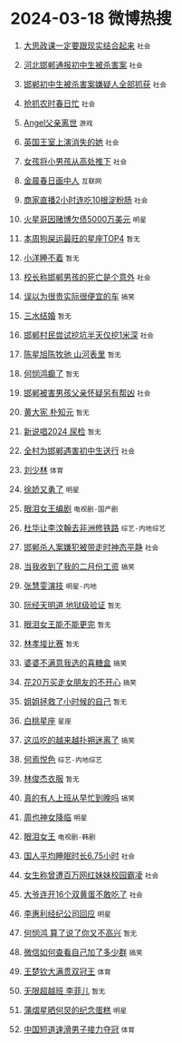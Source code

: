 # 2024-03-18 微博热搜 
1. [大思政课一定要跟现实结合起来](https://m.weibo.cn/search?containerid=100103type%3D1%26t%3D10%26q%3D%23%E5%A4%A7%E6%80%9D%E6%94%BF%E8%AF%BE%E4%B8%80%E5%AE%9A%E8%A6%81%E8%B7%9F%E7%8E%B0%E5%AE%9E%E7%BB%93%E5%90%88%E8%B5%B7%E6%9D%A5%23&stream_entry_id=51&isnewpage=1&extparam=seat%3D1%26cate%3D10103%26dgr%3D0%26q%3D%2523%25E5%25A4%25A7%25E6%2580%259D%25E6%2594%25BF%25E8%25AF%25BE%25E4%25B8%2580%25E5%25AE%259A%25E8%25A6%2581%25E8%25B7%259F%25E7%258E%25B0%25E5%25AE%259E%25E7%25BB%2593%25E5%2590%2588%25E8%25B5%25B7%25E6%259D%25A5%2523%26stream_entry_id%3D51%26c_type%3D51%26pos%3D0%26filter_type%3Drealtimehot%26display_time%3D1710692523%26pre_seqid%3D1710692523123011543123) `社会` 

2. [河北邯郸通报初中生被杀害案](https://m.weibo.cn/search?containerid=100103type%3D1%26t%3D10%26q%3D%23%E6%B2%B3%E5%8C%97%E9%82%AF%E9%83%B8%E9%80%9A%E6%8A%A5%E5%88%9D%E4%B8%AD%E7%94%9F%E8%A2%AB%E6%9D%80%E5%AE%B3%E6%A1%88%23&stream_entry_id=31&isnewpage=1&extparam=seat%3D1%26flag%3D4%26dgr%3D0%26q%3D%2523%25E6%25B2%25B3%25E5%258C%2597%25E9%2582%25AF%25E9%2583%25B8%25E9%2580%259A%25E6%258A%25A5%25E5%2588%259D%25E4%25B8%25AD%25E7%2594%259F%25E8%25A2%25AB%25E6%259D%2580%25E5%25AE%25B3%25E6%25A1%2588%2523%26stream_entry_id%3D31%26cate%3D5001%26band_rank%3D1%26lcate%3D5001%26realpos%3D1%26c_type%3D31%26pos%3D0%26filter_type%3Drealtimehot%26display_time%3D1710692523%26pre_seqid%3D1710692523123011543123) `社会` 

3. [邯郸初中生被杀害案嫌疑人全部抓获](https://m.weibo.cn/search?containerid=100103type%3D1%26t%3D10%26q%3D%23%E9%82%AF%E9%83%B8%E5%88%9D%E4%B8%AD%E7%94%9F%E8%A2%AB%E6%9D%80%E5%AE%B3%E6%A1%88%E5%AB%8C%E7%96%91%E4%BA%BA%E5%85%A8%E9%83%A8%E6%8A%93%E8%8E%B7%23&stream_entry_id=31&isnewpage=1&extparam=seat%3D1%26flag%3D16%26dgr%3D0%26q%3D%2523%25E9%2582%25AF%25E9%2583%25B8%25E5%2588%259D%25E4%25B8%25AD%25E7%2594%259F%25E8%25A2%25AB%25E6%259D%2580%25E5%25AE%25B3%25E6%25A1%2588%25E5%25AB%258C%25E7%2596%2591%25E4%25BA%25BA%25E5%2585%25A8%25E9%2583%25A8%25E6%258A%2593%25E8%258E%25B7%2523%26stream_entry_id%3D31%26cate%3D5001%26band_rank%3D2%26lcate%3D5001%26realpos%3D2%26c_type%3D31%26pos%3D1%26filter_type%3Drealtimehot%26display_time%3D1710692523%26pre_seqid%3D1710692523123011543123) `社会` 

4. [抢抓农时春日忙](https://m.weibo.cn/search?containerid=100103type%3D1%26t%3D10%26q%3D%23%E6%8A%A2%E6%8A%93%E5%86%9C%E6%97%B6%E6%98%A5%E6%97%A5%E5%BF%99%23&stream_entry_id=31&isnewpage=1&extparam=seat%3D1%26flag%3D0%26dgr%3D0%26q%3D%2523%25E6%258A%25A2%25E6%258A%2593%25E5%2586%259C%25E6%2597%25B6%25E6%2598%25A5%25E6%2597%25A5%25E5%25BF%2599%2523%26stream_entry_id%3D31%26cate%3D5001%26band_rank%3D3%26lcate%3D5001%26realpos%3D3%26c_type%3D31%26pos%3D2%26filter_type%3Drealtimehot%26display_time%3D1710692523%26pre_seqid%3D1710692523123011543123) `社会` 

5. [Angel父亲离世](https://m.weibo.cn/search?containerid=100103type%3D1%26t%3D10%26q%3D%23Angel%E7%88%B6%E4%BA%B2%E7%A6%BB%E4%B8%96%23&stream_entry_id=31&isnewpage=1&extparam=seat%3D1%26flag%3D2%26dgr%3D0%26q%3D%2523Angel%25E7%2588%25B6%25E4%25BA%25B2%25E7%25A6%25BB%25E4%25B8%2596%2523%26stream_entry_id%3D31%26cate%3D5001%26band_rank%3D4%26lcate%3D5001%26realpos%3D4%26c_type%3D31%26pos%3D3%26filter_type%3Drealtimehot%26display_time%3D1710692523%26pre_seqid%3D1710692523123011543123) `游戏` 

6. [英国王室上演消失的她](https://m.weibo.cn/search?containerid=100103type%3D1%26t%3D10%26q%3D%23%E8%8B%B1%E5%9B%BD%E7%8E%8B%E5%AE%A4%E4%B8%8A%E6%BC%94%E6%B6%88%E5%A4%B1%E7%9A%84%E5%A5%B9%23&stream_entry_id=31&isnewpage=1&extparam=seat%3D1%26flag%3D1%26dgr%3D0%26q%3D%2523%25E8%258B%25B1%25E5%259B%25BD%25E7%258E%258B%25E5%25AE%25A4%25E4%25B8%258A%25E6%25BC%2594%25E6%25B6%2588%25E5%25A4%25B1%25E7%259A%2584%25E5%25A5%25B9%2523%26stream_entry_id%3D31%26cate%3D5001%26band_rank%3D5%26lcate%3D5001%26realpos%3D5%26c_type%3D31%26pos%3D4%26filter_type%3Drealtimehot%26display_time%3D1710692523%26pre_seqid%3D1710692523123011543123) `社会` 

7. [女孩将小男孩从高处推下](https://m.weibo.cn/search?containerid=100103type%3D1%26t%3D10%26q%3D%23%E5%A5%B3%E5%AD%A9%E5%B0%86%E5%B0%8F%E7%94%B7%E5%AD%A9%E4%BB%8E%E9%AB%98%E5%A4%84%E6%8E%A8%E4%B8%8B%23&stream_entry_id=31&isnewpage=1&extparam=seat%3D1%26flag%3D1%26dgr%3D0%26q%3D%2523%25E5%25A5%25B3%25E5%25AD%25A9%25E5%25B0%2586%25E5%25B0%258F%25E7%2594%25B7%25E5%25AD%25A9%25E4%25BB%258E%25E9%25AB%2598%25E5%25A4%2584%25E6%258E%25A8%25E4%25B8%258B%2523%26stream_entry_id%3D31%26cate%3D5001%26band_rank%3D6%26lcate%3D5001%26realpos%3D6%26c_type%3D31%26pos%3D5%26filter_type%3Drealtimehot%26display_time%3D1710692523%26pre_seqid%3D1710692523123011543123) `社会` 

8. [金晨春日画中人](https://m.weibo.cn/search?containerid=100103type%3D1%26t%3D10%26q%3D%23%E9%87%91%E6%99%A8%E6%98%A5%E6%97%A5%E7%94%BB%E4%B8%AD%E4%BA%BA%23&stream_entry_id=31&isnewpage=1&extparam=seat%3D1%26dgr%3D0%26stream_entry_id%3D31%26adid%3D227269%26topic_ad%3D1%26filter_type%3Drealtimehot%26cate%3D5001%26pos%3D6%26band_rank%3D7%26c_type%3D31%26lcate%3D5001%26is_ad_pos%3D1%26q%3D%2523%25E9%2587%2591%25E6%2599%25A8%25E6%2598%25A5%25E6%2597%25A5%25E7%2594%25BB%25E4%25B8%25AD%25E4%25BA%25BA%2523%26display_time%3D1710692523%26pre_seqid%3D1710692523123011543123) `互联网` 

9. [商家直播2小时连吃10根淀粉肠](https://m.weibo.cn/search?containerid=100103type%3D1%26t%3D10%26q%3D%23%E5%95%86%E5%AE%B6%E7%9B%B4%E6%92%AD2%E5%B0%8F%E6%97%B6%E8%BF%9E%E5%90%8310%E6%A0%B9%E6%B7%80%E7%B2%89%E8%82%A0%23&stream_entry_id=31&isnewpage=1&extparam=seat%3D1%26flag%3D2%26dgr%3D0%26q%3D%2523%25E5%2595%2586%25E5%25AE%25B6%25E7%259B%25B4%25E6%2592%25AD2%25E5%25B0%258F%25E6%2597%25B6%25E8%25BF%259E%25E5%2590%258310%25E6%25A0%25B9%25E6%25B7%2580%25E7%25B2%2589%25E8%2582%25A0%2523%26stream_entry_id%3D31%26cate%3D5001%26band_rank%3D7%26lcate%3D5001%26realpos%3D7%26c_type%3D31%26pos%3D7%26filter_type%3Drealtimehot%26display_time%3D1710692523%26pre_seqid%3D1710692523123011543123) `社会` 

10. [火星哥因赌博欠债5000万美元](https://m.weibo.cn/search?containerid=100103type%3D1%26t%3D10%26q%3D%23%E7%81%AB%E6%98%9F%E5%93%A5%E5%9B%A0%E8%B5%8C%E5%8D%9A%E6%AC%A0%E5%80%BA5000%E4%B8%87%E7%BE%8E%E5%85%83%23&stream_entry_id=31&isnewpage=1&extparam=seat%3D1%26flag%3D1%26dgr%3D0%26q%3D%2523%25E7%2581%25AB%25E6%2598%259F%25E5%2593%25A5%25E5%259B%25A0%25E8%25B5%258C%25E5%258D%259A%25E6%25AC%25A0%25E5%2580%25BA5000%25E4%25B8%2587%25E7%25BE%258E%25E5%2585%2583%2523%26stream_entry_id%3D31%26cate%3D5001%26band_rank%3D8%26lcate%3D5001%26realpos%3D8%26c_type%3D31%26pos%3D8%26filter_type%3Drealtimehot%26display_time%3D1710692523%26pre_seqid%3D1710692523123011543123) `明星` 

11. [本周狗屎运最旺的星座TOP4](https://m.weibo.cn/search?containerid=100103type%3D1%26t%3D10%26q%3D%E6%9C%AC%E5%91%A8%E7%8B%97%E5%B1%8E%E8%BF%90%E6%9C%80%E6%97%BA%E7%9A%84%E6%98%9F%E5%BA%A7TOP4&stream_entry_id=31&isnewpage=1&extparam=seat%3D1%26flag%3D1%26dgr%3D0%26q%3D%25E6%259C%25AC%25E5%2591%25A8%25E7%258B%2597%25E5%25B1%258E%25E8%25BF%2590%25E6%259C%2580%25E6%2597%25BA%25E7%259A%2584%25E6%2598%259F%25E5%25BA%25A7TOP4%26stream_entry_id%3D31%26cate%3D5001%26band_rank%3D9%26lcate%3D5001%26realpos%3D9%26c_type%3D31%26pos%3D9%26filter_type%3Drealtimehot%26display_time%3D1710692523%26pre_seqid%3D1710692523123011543123) `暂无` 

12. [小洋睡不着](https://m.weibo.cn/search?containerid=100103type%3D1%26t%3D10%26q%3D%E5%B0%8F%E6%B4%8B%E7%9D%A1%E4%B8%8D%E7%9D%80&stream_entry_id=31&isnewpage=1&extparam=seat%3D1%26flag%3D1%26dgr%3D0%26q%3D%25E5%25B0%258F%25E6%25B4%258B%25E7%259D%25A1%25E4%25B8%258D%25E7%259D%2580%26stream_entry_id%3D31%26cate%3D5001%26band_rank%3D10%26lcate%3D5001%26realpos%3D10%26c_type%3D31%26pos%3D10%26filter_type%3Drealtimehot%26display_time%3D1710692523%26pre_seqid%3D1710692523123011543123) `暂无` 

13. [校长称邯郸男孩的死亡是个意外](https://m.weibo.cn/search?containerid=100103type%3D1%26t%3D10%26q%3D%23%E6%A0%A1%E9%95%BF%E7%A7%B0%E9%82%AF%E9%83%B8%E7%94%B7%E5%AD%A9%E7%9A%84%E6%AD%BB%E4%BA%A1%E6%98%AF%E4%B8%AA%E6%84%8F%E5%A4%96%23&stream_entry_id=31&isnewpage=1&extparam=seat%3D1%26flag%3D2%26dgr%3D0%26q%3D%2523%25E6%25A0%25A1%25E9%2595%25BF%25E7%25A7%25B0%25E9%2582%25AF%25E9%2583%25B8%25E7%2594%25B7%25E5%25AD%25A9%25E7%259A%2584%25E6%25AD%25BB%25E4%25BA%25A1%25E6%2598%25AF%25E4%25B8%25AA%25E6%2584%258F%25E5%25A4%2596%2523%26stream_entry_id%3D31%26cate%3D5001%26band_rank%3D11%26lcate%3D5001%26realpos%3D11%26c_type%3D31%26pos%3D11%26filter_type%3Drealtimehot%26display_time%3D1710692523%26pre_seqid%3D1710692523123011543123) `社会` 

14. [误以为很贵实际很便宜的车](https://m.weibo.cn/search?containerid=100103type%3D1%26t%3D10%26q%3D%23%E8%AF%AF%E4%BB%A5%E4%B8%BA%E5%BE%88%E8%B4%B5%E5%AE%9E%E9%99%85%E5%BE%88%E4%BE%BF%E5%AE%9C%E7%9A%84%E8%BD%A6%23&stream_entry_id=31&isnewpage=1&extparam=seat%3D1%26flag%3D1%26dgr%3D0%26q%3D%2523%25E8%25AF%25AF%25E4%25BB%25A5%25E4%25B8%25BA%25E5%25BE%2588%25E8%25B4%25B5%25E5%25AE%259E%25E9%2599%2585%25E5%25BE%2588%25E4%25BE%25BF%25E5%25AE%259C%25E7%259A%2584%25E8%25BD%25A6%2523%26stream_entry_id%3D31%26cate%3D5001%26band_rank%3D12%26lcate%3D5001%26realpos%3D12%26c_type%3D31%26pos%3D12%26filter_type%3Drealtimehot%26display_time%3D1710692523%26pre_seqid%3D1710692523123011543123) `搞笑` 

15. [三水结婚](https://m.weibo.cn/search?containerid=100103type%3D1%26t%3D10%26q%3D%E4%B8%89%E6%B0%B4%E7%BB%93%E5%A9%9A&stream_entry_id=31&isnewpage=1&extparam=seat%3D1%26flag%3D2%26dgr%3D0%26q%3D%25E4%25B8%2589%25E6%25B0%25B4%25E7%25BB%2593%25E5%25A9%259A%26stream_entry_id%3D31%26cate%3D5001%26band_rank%3D13%26lcate%3D5001%26realpos%3D13%26c_type%3D31%26pos%3D13%26filter_type%3Drealtimehot%26display_time%3D1710692523%26pre_seqid%3D1710692523123011543123) `暂无` 

16. [邯郸村民尝试挖坑半天仅挖1米深](https://m.weibo.cn/search?containerid=100103type%3D1%26t%3D10%26q%3D%23%E9%82%AF%E9%83%B8%E6%9D%91%E6%B0%91%E5%B0%9D%E8%AF%95%E6%8C%96%E5%9D%91%E5%8D%8A%E5%A4%A9%E4%BB%85%E6%8C%961%E7%B1%B3%E6%B7%B1%23&stream_entry_id=31&isnewpage=1&extparam=seat%3D1%26flag%3D2%26dgr%3D0%26q%3D%2523%25E9%2582%25AF%25E9%2583%25B8%25E6%259D%2591%25E6%25B0%2591%25E5%25B0%259D%25E8%25AF%2595%25E6%258C%2596%25E5%259D%2591%25E5%258D%258A%25E5%25A4%25A9%25E4%25BB%2585%25E6%258C%25961%25E7%25B1%25B3%25E6%25B7%25B1%2523%26stream_entry_id%3D31%26cate%3D5001%26band_rank%3D14%26lcate%3D5001%26realpos%3D14%26c_type%3D31%26pos%3D14%26filter_type%3Drealtimehot%26display_time%3D1710692523%26pre_seqid%3D1710692523123011543123) `社会` 

17. [陈星旭陈牧驰 山河表里](https://m.weibo.cn/search?containerid=100103type%3D1%26t%3D10%26q%3D%E9%99%88%E6%98%9F%E6%97%AD%E9%99%88%E7%89%A7%E9%A9%B0+%E5%B1%B1%E6%B2%B3%E8%A1%A8%E9%87%8C&stream_entry_id=31&isnewpage=1&extparam=seat%3D1%26flag%3D1%26dgr%3D0%26q%3D%25E9%2599%2588%25E6%2598%259F%25E6%2597%25AD%25E9%2599%2588%25E7%2589%25A7%25E9%25A9%25B0%2520%25E5%25B1%25B1%25E6%25B2%25B3%25E8%25A1%25A8%25E9%2587%258C%26stream_entry_id%3D31%26cate%3D5001%26band_rank%3D15%26lcate%3D5001%26realpos%3D15%26c_type%3D31%26pos%3D15%26filter_type%3Drealtimehot%26display_time%3D1710692523%26pre_seqid%3D1710692523123011543123) `暂无` 

18. [何悯鸿癫了](https://m.weibo.cn/search?containerid=100103type%3D1%26t%3D10%26q%3D%E4%BD%95%E6%82%AF%E9%B8%BF%E7%99%AB%E4%BA%86&stream_entry_id=31&isnewpage=1&extparam=seat%3D1%26flag%3D2%26dgr%3D0%26q%3D%25E4%25BD%2595%25E6%2582%25AF%25E9%25B8%25BF%25E7%2599%25AB%25E4%25BA%2586%26stream_entry_id%3D31%26cate%3D5001%26band_rank%3D16%26lcate%3D5001%26realpos%3D16%26c_type%3D31%26pos%3D16%26filter_type%3Drealtimehot%26display_time%3D1710692523%26pre_seqid%3D1710692523123011543123) `暂无` 

19. [邯郸被害男孩父亲怀疑另有帮凶](https://m.weibo.cn/search?containerid=100103type%3D1%26t%3D10%26q%3D%23%E9%82%AF%E9%83%B8%E8%A2%AB%E5%AE%B3%E7%94%B7%E5%AD%A9%E7%88%B6%E4%BA%B2%E6%80%80%E7%96%91%E5%8F%A6%E6%9C%89%E5%B8%AE%E5%87%B6%23&stream_entry_id=31&isnewpage=1&extparam=seat%3D1%26flag%3D2%26dgr%3D0%26q%3D%2523%25E9%2582%25AF%25E9%2583%25B8%25E8%25A2%25AB%25E5%25AE%25B3%25E7%2594%25B7%25E5%25AD%25A9%25E7%2588%25B6%25E4%25BA%25B2%25E6%2580%2580%25E7%2596%2591%25E5%258F%25A6%25E6%259C%2589%25E5%25B8%25AE%25E5%2587%25B6%2523%26stream_entry_id%3D31%26cate%3D5001%26band_rank%3D17%26lcate%3D5001%26realpos%3D17%26c_type%3D31%26pos%3D17%26filter_type%3Drealtimehot%26display_time%3D1710692523%26pre_seqid%3D1710692523123011543123) `社会` 

20. [黄大宪 朴知元](https://m.weibo.cn/search?containerid=100103type%3D1%26t%3D10%26q%3D%E9%BB%84%E5%A4%A7%E5%AE%AA+%E6%9C%B4%E7%9F%A5%E5%85%83&stream_entry_id=31&isnewpage=1&extparam=seat%3D1%26flag%3D1%26dgr%3D0%26q%3D%25E9%25BB%2584%25E5%25A4%25A7%25E5%25AE%25AA%2520%25E6%259C%25B4%25E7%259F%25A5%25E5%2585%2583%26stream_entry_id%3D31%26cate%3D5001%26band_rank%3D18%26lcate%3D5001%26realpos%3D18%26c_type%3D31%26pos%3D18%26filter_type%3Drealtimehot%26display_time%3D1710692523%26pre_seqid%3D1710692523123011543123) `暂无` 

21. [新说唱2024 尿检](https://m.weibo.cn/search?containerid=100103type%3D1%26t%3D10%26q%3D%E6%96%B0%E8%AF%B4%E5%94%B12024+%E5%B0%BF%E6%A3%80&stream_entry_id=31&isnewpage=1&extparam=seat%3D1%26flag%3D2%26dgr%3D0%26q%3D%25E6%2596%25B0%25E8%25AF%25B4%25E5%2594%25B12024%2520%25E5%25B0%25BF%25E6%25A3%2580%26stream_entry_id%3D31%26cate%3D5001%26band_rank%3D19%26lcate%3D5001%26realpos%3D19%26c_type%3D31%26pos%3D19%26filter_type%3Drealtimehot%26display_time%3D1710692523%26pre_seqid%3D1710692523123011543123) `暂无` 

22. [全村为邯郸遇害初中生送行](https://m.weibo.cn/search?containerid=100103type%3D1%26t%3D10%26q%3D%23%E5%85%A8%E6%9D%91%E4%B8%BA%E9%82%AF%E9%83%B8%E9%81%87%E5%AE%B3%E5%88%9D%E4%B8%AD%E7%94%9F%E9%80%81%E8%A1%8C%23&stream_entry_id=31&isnewpage=1&extparam=seat%3D1%26flag%3D0%26dgr%3D0%26q%3D%2523%25E5%2585%25A8%25E6%259D%2591%25E4%25B8%25BA%25E9%2582%25AF%25E9%2583%25B8%25E9%2581%2587%25E5%25AE%25B3%25E5%2588%259D%25E4%25B8%25AD%25E7%2594%259F%25E9%2580%2581%25E8%25A1%258C%2523%26stream_entry_id%3D31%26cate%3D5001%26band_rank%3D20%26lcate%3D5001%26realpos%3D20%26c_type%3D31%26pos%3D20%26filter_type%3Drealtimehot%26display_time%3D1710692523%26pre_seqid%3D1710692523123011543123) `社会` 

23. [刘少林](https://m.weibo.cn/search?containerid=100103type%3D1%26t%3D10%26q%3D%E5%88%98%E5%B0%91%E6%9E%97&stream_entry_id=31&isnewpage=1&extparam=seat%3D1%26flag%3D1%26dgr%3D0%26q%3D%25E5%2588%2598%25E5%25B0%2591%25E6%259E%2597%26stream_entry_id%3D31%26cate%3D5001%26band_rank%3D21%26lcate%3D5001%26realpos%3D21%26c_type%3D31%26pos%3D21%26filter_type%3Drealtimehot%26display_time%3D1710692523%26pre_seqid%3D1710692523123011543123) `体育` 

24. [徐娇又勇了](https://m.weibo.cn/search?containerid=100103type%3D1%26t%3D10%26q%3D%23%E5%BE%90%E5%A8%87%E5%8F%88%E5%8B%87%E4%BA%86%23&stream_entry_id=31&isnewpage=1&extparam=seat%3D1%26flag%3D2%26dgr%3D0%26q%3D%2523%25E5%25BE%2590%25E5%25A8%2587%25E5%258F%2588%25E5%258B%2587%25E4%25BA%2586%2523%26stream_entry_id%3D31%26cate%3D5001%26band_rank%3D22%26lcate%3D5001%26realpos%3D22%26c_type%3D31%26pos%3D22%26filter_type%3Drealtimehot%26display_time%3D1710692523%26pre_seqid%3D1710692523123011543123) `明星` 

25. [眼泪女王编剧](https://m.weibo.cn/search?containerid=100103type%3D1%26t%3D10%26q%3D%E7%9C%BC%E6%B3%AA%E5%A5%B3%E7%8E%8B%E7%BC%96%E5%89%A7&stream_entry_id=31&isnewpage=1&extparam=seat%3D1%26flag%3D0%26dgr%3D0%26q%3D%25E7%259C%25BC%25E6%25B3%25AA%25E5%25A5%25B3%25E7%258E%258B%25E7%25BC%2596%25E5%2589%25A7%26stream_entry_id%3D31%26cate%3D5001%26band_rank%3D23%26lcate%3D5001%26realpos%3D23%26c_type%3D31%26pos%3D23%26filter_type%3Drealtimehot%26display_time%3D1710692523%26pre_seqid%3D1710692523123011543123) `电视剧-国产剧` 

26. [杜华让李汶翰去非洲修铁路](https://m.weibo.cn/search?containerid=100103type%3D1%26t%3D10%26q%3D%23%E6%9D%9C%E5%8D%8E%E8%AE%A9%E6%9D%8E%E6%B1%B6%E7%BF%B0%E5%8E%BB%E9%9D%9E%E6%B4%B2%E4%BF%AE%E9%93%81%E8%B7%AF%23&stream_entry_id=31&isnewpage=1&extparam=seat%3D1%26flag%3D1%26dgr%3D0%26q%3D%2523%25E6%259D%259C%25E5%258D%258E%25E8%25AE%25A9%25E6%259D%258E%25E6%25B1%25B6%25E7%25BF%25B0%25E5%258E%25BB%25E9%259D%259E%25E6%25B4%25B2%25E4%25BF%25AE%25E9%2593%2581%25E8%25B7%25AF%2523%26stream_entry_id%3D31%26cate%3D5001%26band_rank%3D24%26lcate%3D5001%26realpos%3D24%26c_type%3D31%26pos%3D24%26filter_type%3Drealtimehot%26display_time%3D1710692523%26pre_seqid%3D1710692523123011543123) `综艺-内地综艺` 

27. [邯郸杀人案嫌犯被带走时神态平静](https://m.weibo.cn/search?containerid=100103type%3D1%26t%3D10%26q%3D%23%E9%82%AF%E9%83%B8%E6%9D%80%E4%BA%BA%E6%A1%88%E5%AB%8C%E7%8A%AF%E8%A2%AB%E5%B8%A6%E8%B5%B0%E6%97%B6%E7%A5%9E%E6%80%81%E5%B9%B3%E9%9D%99%23&stream_entry_id=31&isnewpage=1&extparam=seat%3D1%26flag%3D0%26dgr%3D0%26q%3D%2523%25E9%2582%25AF%25E9%2583%25B8%25E6%259D%2580%25E4%25BA%25BA%25E6%25A1%2588%25E5%25AB%258C%25E7%258A%25AF%25E8%25A2%25AB%25E5%25B8%25A6%25E8%25B5%25B0%25E6%2597%25B6%25E7%25A5%259E%25E6%2580%2581%25E5%25B9%25B3%25E9%259D%2599%2523%26stream_entry_id%3D31%26cate%3D5001%26band_rank%3D25%26lcate%3D5001%26realpos%3D25%26c_type%3D31%26pos%3D25%26filter_type%3Drealtimehot%26display_time%3D1710692523%26pre_seqid%3D1710692523123011543123) `社会` 

28. [当我收到了我的二月份工资](https://m.weibo.cn/search?containerid=100103type%3D1%26t%3D10%26q%3D%23%E5%BD%93%E6%88%91%E6%94%B6%E5%88%B0%E4%BA%86%E6%88%91%E7%9A%84%E4%BA%8C%E6%9C%88%E4%BB%BD%E5%B7%A5%E8%B5%84%23&stream_entry_id=31&isnewpage=1&extparam=seat%3D1%26flag%3D1%26dgr%3D0%26q%3D%2523%25E5%25BD%2593%25E6%2588%2591%25E6%2594%25B6%25E5%2588%25B0%25E4%25BA%2586%25E6%2588%2591%25E7%259A%2584%25E4%25BA%258C%25E6%259C%2588%25E4%25BB%25BD%25E5%25B7%25A5%25E8%25B5%2584%2523%26stream_entry_id%3D31%26cate%3D5001%26band_rank%3D26%26lcate%3D5001%26realpos%3D26%26c_type%3D31%26pos%3D26%26filter_type%3Drealtimehot%26display_time%3D1710692523%26pre_seqid%3D1710692523123011543123) `搞笑` 

29. [张慧雯演技](https://m.weibo.cn/search?containerid=100103type%3D1%26t%3D10%26q%3D%E5%BC%A0%E6%85%A7%E9%9B%AF%E6%BC%94%E6%8A%80&stream_entry_id=31&isnewpage=1&extparam=seat%3D1%26flag%3D1%26dgr%3D0%26q%3D%25E5%25BC%25A0%25E6%2585%25A7%25E9%259B%25AF%25E6%25BC%2594%25E6%258A%2580%26stream_entry_id%3D31%26cate%3D5001%26band_rank%3D27%26lcate%3D5001%26realpos%3D27%26c_type%3D31%26pos%3D27%26filter_type%3Drealtimehot%26display_time%3D1710692523%26pre_seqid%3D1710692523123011543123) `明星-内地` 

30. [阮经天明道 地狱级验证](https://m.weibo.cn/search?containerid=100103type%3D1%26t%3D10%26q%3D%E9%98%AE%E7%BB%8F%E5%A4%A9%E6%98%8E%E9%81%93+%E5%9C%B0%E7%8B%B1%E7%BA%A7%E9%AA%8C%E8%AF%81&stream_entry_id=31&isnewpage=1&extparam=seat%3D1%26flag%3D1%26dgr%3D0%26q%3D%25E9%2598%25AE%25E7%25BB%258F%25E5%25A4%25A9%25E6%2598%258E%25E9%2581%2593%2520%25E5%259C%25B0%25E7%258B%25B1%25E7%25BA%25A7%25E9%25AA%258C%25E8%25AF%2581%26stream_entry_id%3D31%26cate%3D5001%26band_rank%3D28%26lcate%3D5001%26realpos%3D28%26c_type%3D31%26pos%3D28%26filter_type%3Drealtimehot%26display_time%3D1710692523%26pre_seqid%3D1710692523123011543123) `暂无` 

31. [眼泪女王能不能更完](https://m.weibo.cn/search?containerid=100103type%3D1%26t%3D10%26q%3D%E7%9C%BC%E6%B3%AA%E5%A5%B3%E7%8E%8B%E8%83%BD%E4%B8%8D%E8%83%BD%E6%9B%B4%E5%AE%8C&stream_entry_id=31&isnewpage=1&extparam=seat%3D1%26flag%3D0%26dgr%3D0%26q%3D%25E7%259C%25BC%25E6%25B3%25AA%25E5%25A5%25B3%25E7%258E%258B%25E8%2583%25BD%25E4%25B8%258D%25E8%2583%25BD%25E6%259B%25B4%25E5%25AE%258C%26stream_entry_id%3D31%26cate%3D5001%26band_rank%3D29%26lcate%3D5001%26realpos%3D29%26c_type%3D31%26pos%3D29%26filter_type%3Drealtimehot%26display_time%3D1710692523%26pre_seqid%3D1710692523123011543123) `暂无` 

32. [林孝埈比赛](https://m.weibo.cn/search?containerid=100103type%3D1%26t%3D10%26q%3D%E6%9E%97%E5%AD%9D%E5%9F%88%E6%AF%94%E8%B5%9B&stream_entry_id=31&isnewpage=1&extparam=seat%3D1%26flag%3D0%26dgr%3D0%26q%3D%25E6%259E%2597%25E5%25AD%259D%25E5%259F%2588%25E6%25AF%2594%25E8%25B5%259B%26stream_entry_id%3D31%26cate%3D5001%26band_rank%3D30%26lcate%3D5001%26realpos%3D30%26c_type%3D31%26pos%3D30%26filter_type%3Drealtimehot%26display_time%3D1710692523%26pre_seqid%3D1710692523123011543123) `暂无` 

33. [婆婆不满意我选的喜糖盒](https://m.weibo.cn/search?containerid=100103type%3D1%26t%3D10%26q%3D%23%E5%A9%86%E5%A9%86%E4%B8%8D%E6%BB%A1%E6%84%8F%E6%88%91%E9%80%89%E7%9A%84%E5%96%9C%E7%B3%96%E7%9B%92%23&stream_entry_id=31&isnewpage=1&extparam=seat%3D1%26flag%3D0%26dgr%3D0%26q%3D%2523%25E5%25A9%2586%25E5%25A9%2586%25E4%25B8%258D%25E6%25BB%25A1%25E6%2584%258F%25E6%2588%2591%25E9%2580%2589%25E7%259A%2584%25E5%2596%259C%25E7%25B3%2596%25E7%259B%2592%2523%26stream_entry_id%3D31%26cate%3D5001%26band_rank%3D31%26lcate%3D5001%26realpos%3D31%26c_type%3D31%26pos%3D31%26filter_type%3Drealtimehot%26display_time%3D1710692523%26pre_seqid%3D1710692523123011543123) `搞笑` 

34. [花20万买走女朋友的不开心](https://m.weibo.cn/search?containerid=100103type%3D1%26t%3D10%26q%3D%23%E8%8A%B120%E4%B8%87%E4%B9%B0%E8%B5%B0%E5%A5%B3%E6%9C%8B%E5%8F%8B%E7%9A%84%E4%B8%8D%E5%BC%80%E5%BF%83%23&stream_entry_id=31&isnewpage=1&extparam=seat%3D1%26flag%3D0%26dgr%3D0%26q%3D%2523%25E8%258A%25B120%25E4%25B8%2587%25E4%25B9%25B0%25E8%25B5%25B0%25E5%25A5%25B3%25E6%259C%258B%25E5%258F%258B%25E7%259A%2584%25E4%25B8%258D%25E5%25BC%2580%25E5%25BF%2583%2523%26stream_entry_id%3D31%26cate%3D5001%26band_rank%3D32%26lcate%3D5001%26realpos%3D32%26c_type%3D31%26pos%3D32%26filter_type%3Drealtimehot%26display_time%3D1710692523%26pre_seqid%3D1710692523123011543123) `搞笑` 

35. [姐姐拯救了小时候的自己](https://m.weibo.cn/search?containerid=100103type%3D1%26t%3D10%26q%3D%E5%A7%90%E5%A7%90%E6%8B%AF%E6%95%91%E4%BA%86%E5%B0%8F%E6%97%B6%E5%80%99%E7%9A%84%E8%87%AA%E5%B7%B1&stream_entry_id=31&isnewpage=1&extparam=seat%3D1%26flag%3D1%26dgr%3D0%26q%3D%25E5%25A7%2590%25E5%25A7%2590%25E6%258B%25AF%25E6%2595%2591%25E4%25BA%2586%25E5%25B0%258F%25E6%2597%25B6%25E5%2580%2599%25E7%259A%2584%25E8%2587%25AA%25E5%25B7%25B1%26stream_entry_id%3D31%26cate%3D5001%26band_rank%3D33%26lcate%3D5001%26realpos%3D33%26c_type%3D31%26pos%3D33%26filter_type%3Drealtimehot%26display_time%3D1710692523%26pre_seqid%3D1710692523123011543123) `暂无` 

36. [白桃星座](https://m.weibo.cn/search?containerid=100103type%3D1%26t%3D10%26q%3D%E7%99%BD%E6%A1%83%E6%98%9F%E5%BA%A7&stream_entry_id=31&isnewpage=1&extparam=seat%3D1%26flag%3D1%26dgr%3D0%26q%3D%25E7%2599%25BD%25E6%25A1%2583%25E6%2598%259F%25E5%25BA%25A7%26stream_entry_id%3D31%26cate%3D5001%26band_rank%3D34%26lcate%3D5001%26realpos%3D34%26c_type%3D31%26pos%3D34%26filter_type%3Drealtimehot%26display_time%3D1710692523%26pre_seqid%3D1710692523123011543123) `星座` 

37. [这瓜吃的越来越扑朔迷离了](https://m.weibo.cn/search?containerid=100103type%3D1%26t%3D10%26q%3D%23%E8%BF%99%E7%93%9C%E5%90%83%E7%9A%84%E8%B6%8A%E6%9D%A5%E8%B6%8A%E6%89%91%E6%9C%94%E8%BF%B7%E7%A6%BB%E4%BA%86%23&stream_entry_id=31&isnewpage=1&extparam=seat%3D1%26flag%3D0%26dgr%3D0%26q%3D%2523%25E8%25BF%2599%25E7%2593%259C%25E5%2590%2583%25E7%259A%2584%25E8%25B6%258A%25E6%259D%25A5%25E8%25B6%258A%25E6%2589%2591%25E6%259C%2594%25E8%25BF%25B7%25E7%25A6%25BB%25E4%25BA%2586%2523%26stream_entry_id%3D31%26cate%3D5001%26band_rank%3D35%26lcate%3D5001%26realpos%3D35%26c_type%3D31%26pos%3D35%26filter_type%3Drealtimehot%26display_time%3D1710692523%26pre_seqid%3D1710692523123011543123) `搞笑` 

38. [何焉悦色](https://m.weibo.cn/search?containerid=100103type%3D1%26t%3D10%26q%3D%E4%BD%95%E7%84%89%E6%82%A6%E8%89%B2&stream_entry_id=31&isnewpage=1&extparam=seat%3D1%26flag%3D0%26dgr%3D0%26q%3D%25E4%25BD%2595%25E7%2584%2589%25E6%2582%25A6%25E8%2589%25B2%26stream_entry_id%3D31%26cate%3D5001%26band_rank%3D36%26lcate%3D5001%26realpos%3D36%26c_type%3D31%26pos%3D36%26filter_type%3Drealtimehot%26display_time%3D1710692523%26pre_seqid%3D1710692523123011543123) `综艺-内地综艺` 

39. [林俊杰衣服](https://m.weibo.cn/search?containerid=100103type%3D1%26t%3D10%26q%3D%E6%9E%97%E4%BF%8A%E6%9D%B0%E8%A1%A3%E6%9C%8D&stream_entry_id=31&isnewpage=1&extparam=seat%3D1%26flag%3D0%26dgr%3D0%26q%3D%25E6%259E%2597%25E4%25BF%258A%25E6%259D%25B0%25E8%25A1%25A3%25E6%259C%258D%26stream_entry_id%3D31%26cate%3D5001%26band_rank%3D37%26lcate%3D5001%26realpos%3D37%26c_type%3D31%26pos%3D37%26filter_type%3Drealtimehot%26display_time%3D1710692523%26pre_seqid%3D1710692523123011543123) `暂无` 

40. [真的有人上班从早忙到晚吗](https://m.weibo.cn/search?containerid=100103type%3D1%26t%3D10%26q%3D%23%E7%9C%9F%E7%9A%84%E6%9C%89%E4%BA%BA%E4%B8%8A%E7%8F%AD%E4%BB%8E%E6%97%A9%E5%BF%99%E5%88%B0%E6%99%9A%E5%90%97%23&stream_entry_id=31&isnewpage=1&extparam=seat%3D1%26flag%3D0%26dgr%3D0%26q%3D%2523%25E7%259C%259F%25E7%259A%2584%25E6%259C%2589%25E4%25BA%25BA%25E4%25B8%258A%25E7%258F%25AD%25E4%25BB%258E%25E6%2597%25A9%25E5%25BF%2599%25E5%2588%25B0%25E6%2599%259A%25E5%2590%2597%2523%26stream_entry_id%3D31%26cate%3D5001%26band_rank%3D38%26lcate%3D5001%26realpos%3D38%26c_type%3D31%26pos%3D38%26filter_type%3Drealtimehot%26display_time%3D1710692523%26pre_seqid%3D1710692523123011543123) `搞笑` 

41. [周也神女降临](https://m.weibo.cn/search?containerid=100103type%3D1%26t%3D10%26q%3D%23%E5%91%A8%E4%B9%9F%E7%A5%9E%E5%A5%B3%E9%99%8D%E4%B8%B4%23&stream_entry_id=31&isnewpage=1&extparam=seat%3D1%26flag%3D1%26dgr%3D0%26q%3D%2523%25E5%2591%25A8%25E4%25B9%259F%25E7%25A5%259E%25E5%25A5%25B3%25E9%2599%258D%25E4%25B8%25B4%2523%26stream_entry_id%3D31%26cate%3D5001%26band_rank%3D39%26lcate%3D5001%26realpos%3D39%26c_type%3D31%26pos%3D39%26filter_type%3Drealtimehot%26display_time%3D1710692523%26pre_seqid%3D1710692523123011543123) `明星` 

42. [眼泪女王](https://m.weibo.cn/search?containerid=100103type%3D1%26t%3D10%26q%3D%E7%9C%BC%E6%B3%AA%E5%A5%B3%E7%8E%8B&stream_entry_id=31&isnewpage=1&extparam=seat%3D1%26flag%3D0%26dgr%3D0%26q%3D%25E7%259C%25BC%25E6%25B3%25AA%25E5%25A5%25B3%25E7%258E%258B%26stream_entry_id%3D31%26cate%3D5001%26band_rank%3D40%26lcate%3D5001%26realpos%3D40%26c_type%3D31%26pos%3D40%26filter_type%3Drealtimehot%26display_time%3D1710692523%26pre_seqid%3D1710692523123011543123) `电视剧-韩剧` 

43. [国人平均睡眠时长6.75小时](https://m.weibo.cn/search?containerid=100103type%3D1%26t%3D10%26q%3D%23%E5%9B%BD%E4%BA%BA%E5%B9%B3%E5%9D%87%E7%9D%A1%E7%9C%A0%E6%97%B6%E9%95%BF6.75%E5%B0%8F%E6%97%B6%23&stream_entry_id=31&isnewpage=1&extparam=seat%3D1%26flag%3D1%26dgr%3D0%26q%3D%2523%25E5%259B%25BD%25E4%25BA%25BA%25E5%25B9%25B3%25E5%259D%2587%25E7%259D%25A1%25E7%259C%25A0%25E6%2597%25B6%25E9%2595%25BF6.75%25E5%25B0%258F%25E6%2597%25B6%2523%26stream_entry_id%3D31%26cate%3D5001%26band_rank%3D41%26lcate%3D5001%26realpos%3D41%26c_type%3D31%26pos%3D41%26filter_type%3Drealtimehot%26display_time%3D1710692523%26pre_seqid%3D1710692523123011543123) `社会` 

44. [女生称曾遭百万网红妹妹校园霸凌](https://m.weibo.cn/search?containerid=100103type%3D1%26t%3D10%26q%3D%23%E5%A5%B3%E7%94%9F%E7%A7%B0%E6%9B%BE%E9%81%AD%E7%99%BE%E4%B8%87%E7%BD%91%E7%BA%A2%E5%A6%B9%E5%A6%B9%E6%A0%A1%E5%9B%AD%E9%9C%B8%E5%87%8C%23&stream_entry_id=31&isnewpage=1&extparam=seat%3D1%26flag%3D0%26dgr%3D0%26q%3D%2523%25E5%25A5%25B3%25E7%2594%259F%25E7%25A7%25B0%25E6%259B%25BE%25E9%2581%25AD%25E7%2599%25BE%25E4%25B8%2587%25E7%25BD%2591%25E7%25BA%25A2%25E5%25A6%25B9%25E5%25A6%25B9%25E6%25A0%25A1%25E5%259B%25AD%25E9%259C%25B8%25E5%2587%258C%2523%26stream_entry_id%3D31%26cate%3D5001%26band_rank%3D42%26lcate%3D5001%26realpos%3D42%26c_type%3D31%26pos%3D42%26filter_type%3Drealtimehot%26display_time%3D1710692523%26pre_seqid%3D1710692523123011543123) `社会` 

45. [大爷连开16个双黄蛋不敢吃了](https://m.weibo.cn/search?containerid=100103type%3D1%26t%3D10%26q%3D%23%E5%A4%A7%E7%88%B7%E8%BF%9E%E5%BC%8016%E4%B8%AA%E5%8F%8C%E9%BB%84%E8%9B%8B%E4%B8%8D%E6%95%A2%E5%90%83%E4%BA%86%23&stream_entry_id=31&isnewpage=1&extparam=seat%3D1%26flag%3D0%26dgr%3D0%26q%3D%2523%25E5%25A4%25A7%25E7%2588%25B7%25E8%25BF%259E%25E5%25BC%258016%25E4%25B8%25AA%25E5%258F%258C%25E9%25BB%2584%25E8%259B%258B%25E4%25B8%258D%25E6%2595%25A2%25E5%2590%2583%25E4%25BA%2586%2523%26stream_entry_id%3D31%26cate%3D5001%26band_rank%3D43%26lcate%3D5001%26realpos%3D43%26c_type%3D31%26pos%3D43%26filter_type%3Drealtimehot%26display_time%3D1710692523%26pre_seqid%3D1710692523123011543123) `社会` 

46. [李惠利经纪公司回应](https://m.weibo.cn/search?containerid=100103type%3D1%26t%3D10%26q%3D%23%E6%9D%8E%E6%83%A0%E5%88%A9%E7%BB%8F%E7%BA%AA%E5%85%AC%E5%8F%B8%E5%9B%9E%E5%BA%94%23&stream_entry_id=31&isnewpage=1&extparam=seat%3D1%26flag%3D0%26dgr%3D0%26q%3D%2523%25E6%259D%258E%25E6%2583%25A0%25E5%2588%25A9%25E7%25BB%258F%25E7%25BA%25AA%25E5%2585%25AC%25E5%258F%25B8%25E5%259B%259E%25E5%25BA%2594%2523%26stream_entry_id%3D31%26cate%3D5001%26band_rank%3D44%26lcate%3D5001%26realpos%3D44%26c_type%3D31%26pos%3D44%26filter_type%3Drealtimehot%26display_time%3D1710692523%26pre_seqid%3D1710692523123011543123) `明星` 

47. [何悯鸿 算了说了你又不高兴](https://m.weibo.cn/search?containerid=100103type%3D1%26t%3D10%26q%3D%E4%BD%95%E6%82%AF%E9%B8%BF+%E7%AE%97%E4%BA%86%E8%AF%B4%E4%BA%86%E4%BD%A0%E5%8F%88%E4%B8%8D%E9%AB%98%E5%85%B4&stream_entry_id=31&isnewpage=1&extparam=seat%3D1%26flag%3D1%26dgr%3D0%26q%3D%25E4%25BD%2595%25E6%2582%25AF%25E9%25B8%25BF%2520%25E7%25AE%2597%25E4%25BA%2586%25E8%25AF%25B4%25E4%25BA%2586%25E4%25BD%25A0%25E5%258F%2588%25E4%25B8%258D%25E9%25AB%2598%25E5%2585%25B4%26stream_entry_id%3D31%26cate%3D5001%26band_rank%3D45%26lcate%3D5001%26realpos%3D45%26c_type%3D31%26pos%3D45%26filter_type%3Drealtimehot%26display_time%3D1710692523%26pre_seqid%3D1710692523123011543123) `暂无` 

48. [微信如何查看自己加了多少群](https://m.weibo.cn/search?containerid=100103type%3D1%26t%3D10%26q%3D%23%E5%BE%AE%E4%BF%A1%E5%A6%82%E4%BD%95%E6%9F%A5%E7%9C%8B%E8%87%AA%E5%B7%B1%E5%8A%A0%E4%BA%86%E5%A4%9A%E5%B0%91%E7%BE%A4%23&stream_entry_id=31&isnewpage=1&extparam=seat%3D1%26flag%3D0%26dgr%3D0%26q%3D%2523%25E5%25BE%25AE%25E4%25BF%25A1%25E5%25A6%2582%25E4%25BD%2595%25E6%259F%25A5%25E7%259C%258B%25E8%2587%25AA%25E5%25B7%25B1%25E5%258A%25A0%25E4%25BA%2586%25E5%25A4%259A%25E5%25B0%2591%25E7%25BE%25A4%2523%26stream_entry_id%3D31%26cate%3D5001%26band_rank%3D46%26lcate%3D5001%26realpos%3D46%26c_type%3D31%26pos%3D46%26filter_type%3Drealtimehot%26display_time%3D1710692523%26pre_seqid%3D1710692523123011543123) `搞笑` 

49. [王楚钦大满贯双冠王](https://m.weibo.cn/search?containerid=100103type%3D1%26t%3D10%26q%3D%23%E7%8E%8B%E6%A5%9A%E9%92%A6%E5%A4%A7%E6%BB%A1%E8%B4%AF%E5%8F%8C%E5%86%A0%E7%8E%8B%23&stream_entry_id=31&isnewpage=1&extparam=seat%3D1%26flag%3D0%26dgr%3D0%26q%3D%2523%25E7%258E%258B%25E6%25A5%259A%25E9%2592%25A6%25E5%25A4%25A7%25E6%25BB%25A1%25E8%25B4%25AF%25E5%258F%258C%25E5%2586%25A0%25E7%258E%258B%2523%26stream_entry_id%3D31%26cate%3D5001%26band_rank%3D47%26lcate%3D5001%26realpos%3D47%26c_type%3D31%26pos%3D47%26filter_type%3Drealtimehot%26display_time%3D1710692523%26pre_seqid%3D1710692523123011543123) `体育` 

50. [无限超越班 李菲儿](https://m.weibo.cn/search?containerid=100103type%3D1%26t%3D10%26q%3D%E6%97%A0%E9%99%90%E8%B6%85%E8%B6%8A%E7%8F%AD+%E6%9D%8E%E8%8F%B2%E5%84%BF&stream_entry_id=31&isnewpage=1&extparam=seat%3D1%26flag%3D0%26dgr%3D0%26q%3D%25E6%2597%25A0%25E9%2599%2590%25E8%25B6%2585%25E8%25B6%258A%25E7%258F%25AD%2520%25E6%259D%258E%25E8%258F%25B2%25E5%2584%25BF%26stream_entry_id%3D31%26cate%3D5001%26band_rank%3D48%26lcate%3D5001%26realpos%3D48%26c_type%3D31%26pos%3D48%26filter_type%3Drealtimehot%26display_time%3D1710692523%26pre_seqid%3D1710692523123011543123) `暂无` 

51. [蒲熠星晒何炅的纪念蛋糕](https://m.weibo.cn/search?containerid=100103type%3D1%26t%3D10%26q%3D%23%E8%92%B2%E7%86%A0%E6%98%9F%E6%99%92%E4%BD%95%E7%82%85%E7%9A%84%E7%BA%AA%E5%BF%B5%E8%9B%8B%E7%B3%95%23&stream_entry_id=31&isnewpage=1&extparam=seat%3D1%26flag%3D0%26dgr%3D0%26q%3D%2523%25E8%2592%25B2%25E7%2586%25A0%25E6%2598%259F%25E6%2599%2592%25E4%25BD%2595%25E7%2582%2585%25E7%259A%2584%25E7%25BA%25AA%25E5%25BF%25B5%25E8%259B%258B%25E7%25B3%2595%2523%26stream_entry_id%3D31%26cate%3D5001%26band_rank%3D49%26lcate%3D5001%26realpos%3D49%26c_type%3D31%26pos%3D49%26filter_type%3Drealtimehot%26display_time%3D1710692523%26pre_seqid%3D1710692523123011543123) `明星` 

52. [中国短道速滑男子接力夺冠](https://m.weibo.cn/search?containerid=100103type%3D1%26t%3D10%26q%3D%23%E4%B8%AD%E5%9B%BD%E7%9F%AD%E9%81%93%E9%80%9F%E6%BB%91%E7%94%B7%E5%AD%90%E6%8E%A5%E5%8A%9B%E5%A4%BA%E5%86%A0%23&stream_entry_id=31&isnewpage=1&extparam=seat%3D1%26flag%3D1%26dgr%3D0%26q%3D%2523%25E4%25B8%25AD%25E5%259B%25BD%25E7%259F%25AD%25E9%2581%2593%25E9%2580%259F%25E6%25BB%2591%25E7%2594%25B7%25E5%25AD%2590%25E6%258E%25A5%25E5%258A%259B%25E5%25A4%25BA%25E5%2586%25A0%2523%26stream_entry_id%3D31%26cate%3D5001%26band_rank%3D50%26lcate%3D5001%26realpos%3D50%26c_type%3D31%26pos%3D50%26filter_type%3Drealtimehot%26display_time%3D1710692523%26pre_seqid%3D1710692523123011543123) `体育` 
